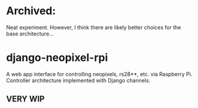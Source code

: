 # Archived:
Neat experiment. However, I think there are likely better choices for the base architecture...

# django-neopixel-rpi

A web app interface for controlling neopixels, rs28**, etc. via Raspberry Pi. Controller architecture implemented with Django channels.

## VERY WIP
